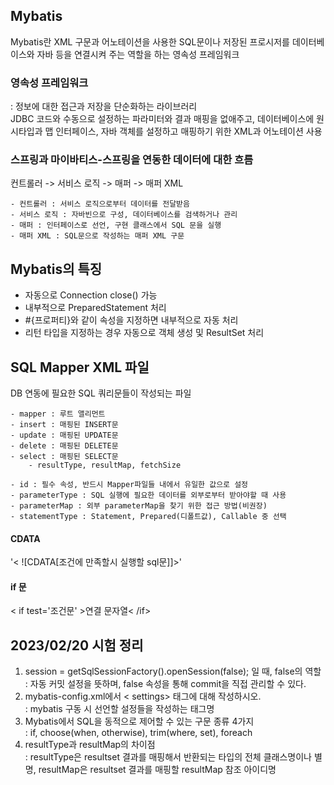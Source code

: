 ## Mybatis
Mybatis란 XML 구문과 어노테이션을 사용한 SQL문이나 저장된 프로시저를 데이터베이스와 자바 등을 연결시켜 주는 역할을 하는 영속성 프레임워크  
  
### 영속성 프레임워크 
: 정보에 대한 접근과 저장을 단순화하는 라이브러리  
JDBC 코드와 수동으로 설정하는 파라미터와 결과 매핑을 없애주고, 데이터베이스에 원시타입과 맵 인터페이스, 자바 객체를 설정하고 매핑하기 위한 XML과 어노테이션 사용   

### 스프링과 마이바티스-스프링을 연동한 데이터에 대한 흐름
컨트롤러 -> 서비스 로직 -> 매퍼 -> 매퍼 XML
```
- 컨트롤러 : 서비스 로직으로부터 데이터를 전달받음
- 서비스 로직 : 자바빈으로 구성, 데이터베이스를 검색하거나 관리
- 매퍼 : 인터페이스로 선언, 구현 클래스에서 SQL 문을 실행
- 매퍼 XML : SQL문으로 작성하는 매퍼 XML 구문
```

## Mybatis의 특징
- 자동으로 Connection close() 가능  
- 내부적으로 PreparedStatement 처리  
- #{프로퍼티}와 같이 속성을 지정하면 내부적으로 자동 처리  
- 리턴 타입을 지정하는 경우 자동으로 객체 생성 및 ResultSet 처리

## SQL Mapper XML 파일
DB 연동에 필요한 SQL 쿼리문들이 작성되는 파일  
```
- mapper : 루트 앨리먼트
- insert : 매핑된 INSERT문
- update : 매핑된 UPDATE문
- delete : 매핑된 DELETE문
- select : 매핑된 SELECT문
    - resultType, resultMap, fetchSize

- id : 필수 속성, 반드시 Mapper파일들 내에서 유일한 값으로 설정
- parameterType : SQL 실행에 필요한 데이터를 외부로부터 받아야할 때 사용
- parameterMap : 외부 parameterMap을 찾기 위한 접근 방법(비권장)
- statementType : Statement, Prepared(디폴트값), Callable 중 선택
```

#### CDATA 
'< ![CDATA[조건에 만족할시 실행할 sql문]]>'

#### if 문
< if test='조건문' >연결 문자열< /if>

## 2023/02/20 시험 정리
1. session = getSqlSessionFactory().openSession(false); 일 때, false의 역할  
: 자동 커밋 설정을 뜻하며, false 속성을 통해 commit을 직접 관리할 수 있다.  
2. mybatis-config.xml에서 < settings> 태그에 대해 작성하시오.  
: mybatis 구동 시 선언할 설정들을 작성하는 태그명  
3. Mybatis에서 SQL을 동적으로 제어할 수 있는 구문 종류 4가지  
: if, choose(when, otherwise), trim(where, set), foreach  
4. resultType과 resultMap의 차이점  
: resultType은 resultset 결과를 매핑해서 반환되는 타입의 전체 클래스명이나 별명, resultMap은 resultset 결과를 매핑할 resultMap 참조 아이디명  

